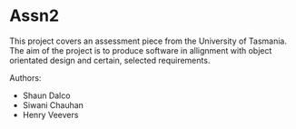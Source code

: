 # Assn2

This project covers an assessment piece from the University of Tasmania. 
The aim of the project is to produce software in allignment with object orientated design
and certain, selected requirements. 

Authors: 
- Shaun Dalco 
- Siwani Chauhan
- Henry Veevers 

